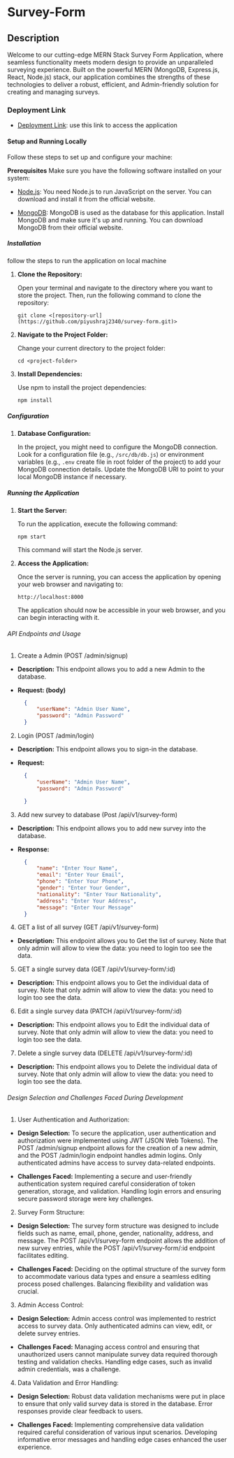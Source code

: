# Survey-Form


## Description
Welcome to our cutting-edge MERN Stack Survey Form Application, where seamless functionality meets modern design to provide an unparalleled surveying experience. Built on the powerful MERN (MongoDB, Express.js, React, Node.js) stack, our application combines the strengths of these technologies to deliver a robust, efficient, and Admin-friendly solution for creating and managing surveys.


### Deployment Link
- [Deployment Link](https://survey-form-eta-three.vercel.app/): use this link to access the application


#### Setup and Running Locally
Follow these steps to set up and configure your machine:

**Prerequisites**
Make sure you have the following software installed on your system:

- [Node.js](https://nodejs.org/): You need Node.js to run JavaScript on the server. You can download and install it from the official website.

- [MongoDB](https://www.mongodb.com/): MongoDB is used as the database for this application. Install MongoDB and make sure it's up and running. You can download MongoDB from their official website.

##### Installation

follow the steps to run the application on local machine

1. **Clone the Repository:**

   Open your terminal and navigate to the directory where you want to store the project. Then, run the following command to clone the repository:

   ```
   git clone <[repository-url](https://github.com/piyushraj2340/survey-form.git)>
   ```

2. **Navigate to the Project Folder:**

   Change your current directory to the project folder:

   ```
   cd <project-folder>
   ```

3. **Install Dependencies:**

   Use npm to install the project dependencies:

   ```
   npm install
   ```

##### Configuration

1. **Database Configuration:**

   In the project, you might need to configure the MongoDB connection. Look for a configuration file (e.g., `/src/db/db.js`) or environment variables (e.g., `.env` create file in root folder of the project) to add your MongoDB connection details. Update the MongoDB URI to point to your local MongoDB instance if necessary.

##### Running the Application

1. **Start the Server:**

   To run the application, execute the following command:

   ```
   npm start
   ```

   This command will start the Node.js server.

2. **Access the Application:**

   Once the server is running, you can access the application by opening your web browser and navigating to:

   ```
   http://localhost:8000
   ```

   The application should now be accessible in your web browser, and you can begin interacting with it.


###### API Endpoints and Usage

1. Create a Admin (POST /admin/signup)

- **Description:** This endpoint allows you to add a new Admin to the database.

- **Request: (body)**
  ```json
    {
        "userName": "Admin User Name",
        "password": "Admin Password"
    }
  ```

2. Login (POST /admin/login)

- **Description:** This endpoint allows you to sign-in the database.

- **Request:**
  ```json
    {
        "userName": "Admin User Name",
        "password": "Admin Password"

    }
  ```


3. Add new survey to database (Post /api/v1/survey-form)

- **Description:** This endpoint allows you to add new survey into the database.

- **Response:**
  ```json
    {
        "name": "Enter Your Name",
        "email": "Enter Your Email",
        "phone": "Enter Your Phone",
        "gender": "Enter Your Gender",
        "nationality": "Enter Your Nationality",
        "address": "Enter Your Address",
        "message": "Enter Your Message"
    }
  ```

4. GET a list of all survey (GET /api/v1/survey-form)

- **Description:** This endpoint allows you to Get the list of survey. Note that only admin will allow to view the data: you need to login too see the data.

5. GET a single survey data (GET /api/v1/survey-form/:id)

- **Description:** This endpoint allows you to Get the individual data of survey. Note that only admin will allow to view the data: you need to login too see the data.

6. Edit a single survey data (PATCH /api/v1/survey-form/:id)

- **Description:** This endpoint allows you to Edit the individual data of survey. Note that only admin will allow to view the data: you need to login too see the data.

7. Delete a single survey data (DELETE /api/v1/survey-form/:id)

- **Description:** This endpoint allows you to Delete the individual data of survey. Note that only admin will allow to view the data: you need to login too see the data.


###### Design Selection and Challenges Faced During Development

1. User Authentication and Authorization:

- **Design Selection:** To secure the application, user authentication and authorization were implemented using JWT (JSON Web Tokens). The POST /admin/signup endpoint allows for the creation of a new admin, and the POST /admin/login endpoint handles admin logins. Only authenticated admins have access to survey data-related endpoints.

- **Challenges Faced:** Implementing a secure and user-friendly authentication system required careful consideration of token generation, storage, and validation. Handling login errors and ensuring secure password storage were key challenges.


2. Survey Form Structure:

- **Design Selection:** The survey form structure was designed to include fields such as name, email, phone, gender, nationality, address, and message. The POST /api/v1/survey-form endpoint allows the addition of new survey entries, while the POST /api/v1/survey-form/:id endpoint facilitates editing.

- **Challenges Faced:** Deciding on the optimal structure of the survey form to accommodate various data types and ensure a seamless editing process posed challenges. Balancing flexibility and validation was crucial.

3. Admin Access Control:

- **Design Selection:** Admin access control was implemented to restrict access to survey data. Only authenticated admins can view, edit, or delete survey entries.

- **Challenges Faced:** Managing access control and ensuring that unauthorized users cannot manipulate survey data required thorough testing and validation checks. Handling edge cases, such as invalid admin credentials, was a challenge.

4. Data Validation and Error Handling:

- **Design Selection:** Robust data validation mechanisms were put in place to ensure that only valid survey data is stored in the database. Error responses provide clear feedback to users.

- **Challenges Faced:** Implementing comprehensive data validation required careful consideration of various input scenarios. Developing informative error messages and handling edge cases enhanced the user experience.
